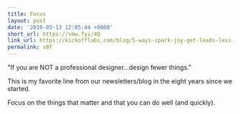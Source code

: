 ```yaml
---
title: Focus
layout: post
date: '2019-03-13 12:05:44 +0000'
short_url: https://smw.fyi/4Q
link_url: https://kickofflabs.com/blog/5-ways-spark-joy-get-leads-less-effort/?utm_source=scott&utm_medium=scott&utm_campaign=sparkjoyrecap&utm_content=scott
permalink: s8f
---
```

"If you are NOT a professional designer...design fewer things."

This is my favorite line from our newsletters/blog in the eight years since we started.

Focus on the things that matter and that you can do well (and quickly).
